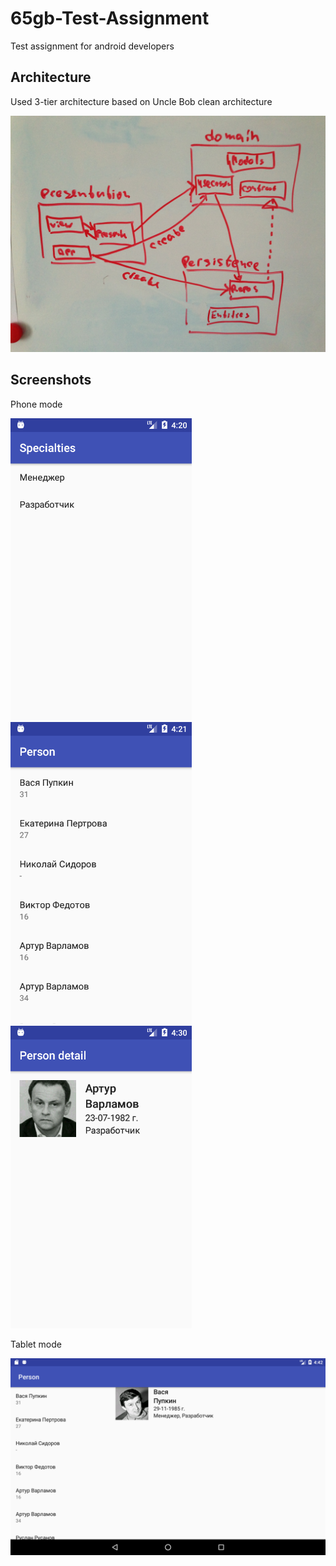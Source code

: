 # 65gb-Test-Assignment
Test assignment for android developers

## Architecture
Used 3-tier architecture based on Uncle Bob clean architecture

<img src="https://github.com/Anril/65gb-Test-Assignment/blob/master/screenshots/2017-05-10%2008-51-29.JPG" width="700"/>

## Screenshots
Phone mode

<img src="https://github.com/Anril/65gb-Test-Assignment/blob/master/screenshots/Screenshot_1494390071.png" width="290"/>  <img src="https://github.com/Anril/65gb-Test-Assignment/blob/master/screenshots/Screenshot_1494390079.png" width="290"/>  <img src="https://github.com/Anril/65gb-Test-Assignment/blob/master/screenshots/Screenshot_1494390644.png" width="290"/> 

Tablet mode

<img src="https://github.com/Anril/65gb-Test-Assignment/blob/master/screenshots/Screenshot_1494391366.png" width="800"/> 
